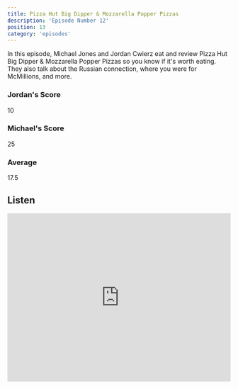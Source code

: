 ```yaml
---
title: Pizza Hut Big Dipper & Mozzarella Popper Pizzas
description: 'Episode Number 12'
position: 13
category: 'episodes'
---
```


In this episode, Michael Jones and Jordan Cwierz eat and review Pizza Hut Big Dipper & Mozzarella Popper Pizzas so you know if it's worth eating. They also talk about the Russian connection, where you were for McMillions, and more.

### Jordan's Score

10

### Michael's Score

25

### Average

17.5

## Listen

<iframe src="https://open.spotify.com/embed-podcast/episode/6y7lUHFCYIzIQf0h5FJSSZ" loading="lazy" style="border: 0; width: 100%; height: 380px;" allow="encrypted-media"></iframe>
